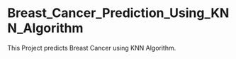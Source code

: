 # Breast_Cancer_Prediction_Using_KNN_Algorithm
This Project predicts Breast Cancer using KNN Algorithm.

